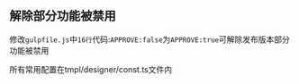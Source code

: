 
## 解除部分功能被禁用

修改`gulpfile.js`中`16行`代码:`APPROVE:false`为`APPROVE:true`可解除发布版本部分功能被禁用


所有常用配置在tmpl/designer/const.ts文件内
